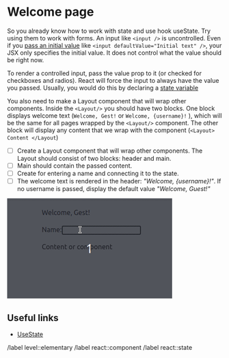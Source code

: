 # Welcome page

So you already know how to work with state and use hook useState. Try using them to work with forms. An input like `<input />` is uncontrolled. Even if you [pass an initial value](https://react.dev/reference/react-dom/components/input#providing-an-initial-value-for-an-input) like `<input defaultValue="Initial text" />`, your JSX only specifies the initial value. It does not control what the value should be right now.

To render a controlled input, pass the value prop to it (or checked for checkboxes and radios). React will force the input to always have the value you passed. Usually, you would do this by declaring a [state variable](https://react.dev/reference/react/useState)

You also need to make a Layout component that will wrap other components. Inside the `<Layout/>` you should have two blocks. One block displays welcome text (`Welcome, Gest!` or `Welcome, {username}!` ), which will be the same for all pages wrapped by the `<Layout/>` component. The other block will display any content that we wrap with the  component (`<Layout> Content </Layout`)

- [ ] Create a Layout component that will wrap other components. The Layout should consist of two blocks: header and main.
- [ ] Main should contain the passed content.
- [ ] Create for entering a name and connecting it to the state.
- [ ] The welcome text is rendered in the header: *"Welcome, {username}!"*. If no username is passed, display the default value *"Welcome, Guest!"*

![example](example.gif)

## Useful links

- [UseState](https://react.dev/reference/react/useState)

/label level::elementary
/label react::component
/label react::state
